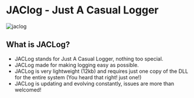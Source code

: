 # JAClog - Just A Casual Logger

![jaclog](https://i.ibb.co/pWsTY1F/banner-1.png)

## What is JACLog?
* JACLog stands for Just A Casual Logger, nothing too special.
* JACLog made for making logging easy as possible.
* JACLog is very lightweight (12kb) and requires just one copy of the DLL for the entire system (You heard that right! just one!)
* JACLog is updating and evolving constantly, issues are more than welcomed!